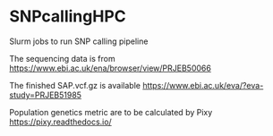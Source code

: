 # SNPcallingHPC
Slurm jobs to run SNP calling pipeline

The sequencing data is from https://www.ebi.ac.uk/ena/browser/view/PRJEB50066

The finished SAP.vcf.gz is available https://www.ebi.ac.uk/eva/?eva-study=PRJEB51985

Population genetics metric are to be calculated by Pixy https://pixy.readthedocs.io/
